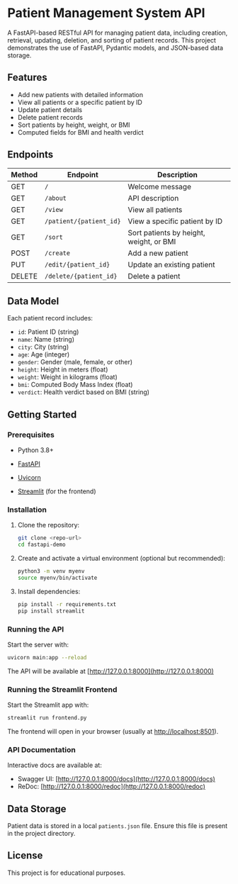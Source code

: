 # Patient Management System API

A FastAPI-based RESTful API for managing patient data, including creation, retrieval, updating, deletion, and sorting of patient records. This project demonstrates the use of FastAPI, Pydantic models, and JSON-based data storage.

## Features

- Add new patients with detailed information
- View all patients or a specific patient by ID
- Update patient details
- Delete patient records
- Sort patients by height, weight, or BMI
- Computed fields for BMI and health verdict

## Endpoints

| Method | Endpoint                | Description                                 |
|--------|-------------------------|---------------------------------------------|
| GET    | `/`                     | Welcome message                             |
| GET    | `/about`                | API description                             |
| GET    | `/view`                 | View all patients                           |
| GET    | `/patient/{patient_id}` | View a specific patient by ID               |
| GET    | `/sort`                 | Sort patients by height, weight, or BMI     |
| POST   | `/create`               | Add a new patient                           |
| PUT    | `/edit/{patient_id}`    | Update an existing patient                  |
| DELETE | `/delete/{patient_id}`  | Delete a patient                            |

## Data Model

Each patient record includes:
- `id`: Patient ID (string)
- `name`: Name (string)
- `city`: City (string)
- `age`: Age (integer)
- `gender`: Gender (male, female, or other)
- `height`: Height in meters (float)
- `weight`: Weight in kilograms (float)
- `bmi`: Computed Body Mass Index (float)
- `verdict`: Health verdict based on BMI (string)

## Getting Started

### Prerequisites
- Python 3.8+
- [FastAPI](https://fastapi.tiangolo.com/)
- [Uvicorn](https://www.uvicorn.org/)

- [Streamlit](https://streamlit.io/) (for the frontend)

### Installation
1. Clone the repository:
   ```bash
   git clone <repo-url>
   cd fastapi-demo
   ```
2. Create and activate a virtual environment (optional but recommended):
   ```bash
   python3 -m venv myenv
   source myenv/bin/activate
   ```
3. Install dependencies:
   ```bash
   pip install -r requirements.txt
   pip install streamlit
   ```

### Running the API
Start the server with:
```bash
uvicorn main:app --reload
```
The API will be available at [http://127.0.0.1:8000](http://127.0.0.1:8000)

### Running the Streamlit Frontend
Start the Streamlit app with:
```bash
streamlit run frontend.py
```
The frontend will open in your browser (usually at [http://localhost:8501](http://localhost:8501)).

### API Documentation
Interactive docs are available at:
- Swagger UI: [http://127.0.0.1:8000/docs](http://127.0.0.1:8000/docs)
- ReDoc: [http://127.0.0.1:8000/redoc](http://127.0.0.1:8000/redoc)

## Data Storage
Patient data is stored in a local `patients.json` file. Ensure this file is present in the project directory.

## License
This project is for educational purposes.
